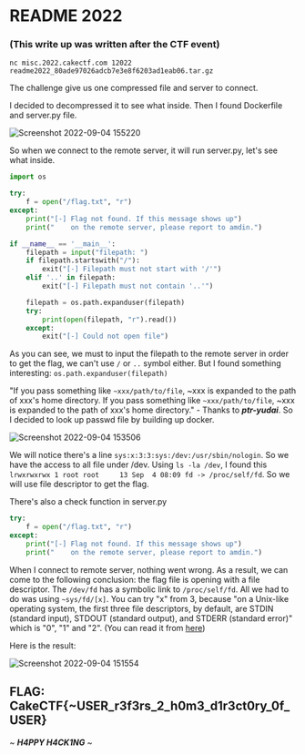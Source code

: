 # **README 2022**

### (This write up was written after the CTF event)

```
nc misc.2022.cakectf.com 12022
readme2022_80ade97026adcb7e3e8f6203ad1eab06.tar.gz
```

The challenge give us one compressed file and server to connect.

I decided to decompressed it to see what inside. Then I found Dockerfile and server.py file.

![Screenshot 2022-09-04 155220](https://user-images.githubusercontent.com/89141562/188305566-df9bfcdb-5123-476f-8c89-cf63b9e3af1a.png)

So when we connect to the remote server, it will run server.py, let's see what inside.

```python
import os

try:
    f = open("/flag.txt", "r")
except:
    print("[-] Flag not found. If this message shows up")
    print("    on the remote server, please report to amdin.")

if __name__ == '__main__':
    filepath = input("filepath: ")
    if filepath.startswith("/"):
        exit("[-] Filepath must not start with '/'")
    elif '..' in filepath:
        exit("[-] Filepath must not contain '..'")

    filepath = os.path.expanduser(filepath)
    try:
        print(open(filepath, "r").read())
    except:
        exit("[-] Could not open file")
```

As you can see, we must to input the filepath to the remote server in order to get the flag, we can't use `/` or `..` symbol either. But I found something interesting: `os.path.expanduser(filepath)` 

"If you pass something like `~xxx/path/to/file`, ~xxx is expanded to the path of xxx's home directory. If you pass something like `~xxx/path/to/file`, ~xxx is expanded to the path of xxx's home directory." - Thanks to **_ptr-yudai_**. So I decided to look up passwd file by building up docker.

![Screenshot 2022-09-04 153506](https://user-images.githubusercontent.com/89141562/188305576-fe067ec1-fd1f-4294-a8eb-0cd2075502d1.png)

We will notice there's a line `sys:x:3:3:sys:/dev:/usr/sbin/nologin`. So we have the access to all file under /dev. Using `ls -la /dev`, I found this `lrwxrwxrwx 1 root root     13 Sep  4 08:09 fd -> /proc/self/fd`. So we will use file descriptor to get the flag.

There's also a check function in server.py 

```python
try:
    f = open("/flag.txt", "r")
except:
    print("[-] Flag not found. If this message shows up")
    print("    on the remote server, please report to amdin.")
```

When I connect to remote server, nothing went wrong. As a result, we can come to the following conclusion: the flag file is opening with a file descriptor. The `/dev/fd` has a symbolic link to `/proc/self/fd`. All we had to do was using `~sys/fd/[x]`. You can try "x" from 3, because "on a Unix-like operating system, the first three file descriptors, by default, are STDIN (standard input), STDOUT (standard output), and STDERR (standard error)" which is "0", "1" and "2". (You can read it from [here](https://www.computerhope.com/jargon/f/file-descriptor.htm))

Here is the result:

![Screenshot 2022-09-04 151554](https://user-images.githubusercontent.com/89141562/188305587-de4f6df2-e9ae-4a44-b606-64ceffbbc894.png)

## FLAG: CakeCTF{~USER_r3f3rs_2_h0m3_d1r3ct0ry_0f_USER}

~ **_H4PPY H4CK1NG_** ~









